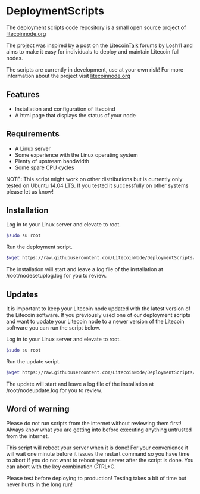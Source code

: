 # DeploymentScripts

The deployment scripts code repository is a small open source project of [litecoinnode.org](http://litecoinnode.org)

The project was inspired by a post on the [LitecoinTalk](https://litecointalk.org/index.php?topic=24338.0) forums by Losh11 and aims to make it easy for individuals to deploy and maintain Litecoin full nodes.

The scripts are currently in development, use at your own risk! For more information about the project visit [litecoinnode.org](http://litecoinnode.org)

## Features

- Installation and configuration of litecoind
- A html page that displays the status of your node 

## Requirements

- A Linux server
- Some experience with the Linux operating system
- Plenty of upstream bandwidth
- Some spare CPU cycles

NOTE: This script might work on other distributions but is currently only tested on Ubuntu 14.04 LTS. If you tested it successfully on other systems please let us know!

## Installation

Log in to your Linux server and elevate to root.

```bash
$sudo su root
```

Run the deployment script.

```bash
$wget https://raw.githubusercontent.com/LitecoinNode/DeploymentScripts/master/ubuntu-setup.sh -P /root/ ; bash /root/ubuntu-setup.sh 2>&1 | tee /root/nodesetup.log
```

The installation will start and leave a log file of the installation at /root/nodesetuplog.log for you to review.

## Updates

It is important to keep your Litecoin node updated with the latest version of the Litecoin software. If you previously used one of our deployment scripts and want to update your Litecoin node to a newer version of the Litecoin software you can run the script below.

Log in to your Linux server and elevate to root.

```bash
$sudo su root
```

Run the update script.

```bash
$wget https://raw.githubusercontent.com/LitecoinNode/DeploymentScripts/master/ubuntu-update.sh -P /root/ ; bash /root/ubuntu-update.sh 2>&1 | tee /root/nodeupdate.log
```

The update will start and leave a log file of the installation at /root/nodeupdate.log for you to review.

## Word of warning

Please do not run scripts from the internet without reviewing them first! Always know what you are getting into before executing anything untrusted from the internet.

This script will reboot your server when it is done! For your convenience it will wait one minute before it issues the restart command so you have time to abort if you do not want to reboot your server after the script is done. You can abort with the key combination CTRL+C.

Please test before deploying to production! Testing takes a bit of time but never hurts in the long run!
